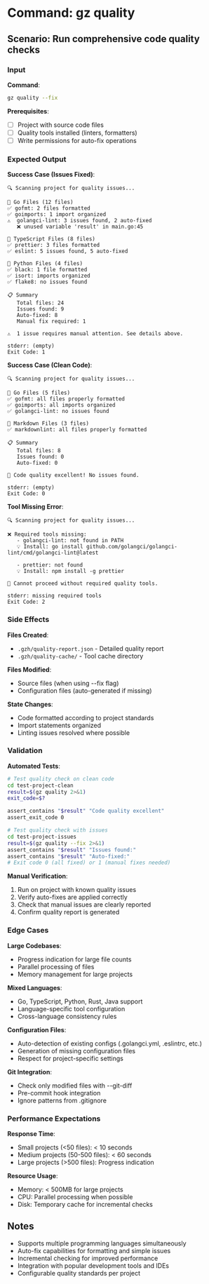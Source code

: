 # Command: gz quality

## Scenario: Run comprehensive code quality checks

### Input

**Command**:

```bash
gz quality --fix
```

**Prerequisites**:

- [ ] Project with source code files
- [ ] Quality tools installed (linters, formatters)
- [ ] Write permissions for auto-fix operations

### Expected Output

**Success Case (Issues Fixed)**:

```text
🔍 Scanning project for quality issues...

📂 Go Files (12 files)
✅ gofmt: 2 files formatted
✅ goimports: 1 import organized
⚠️  golangci-lint: 3 issues found, 2 auto-fixed
   ❌ unused variable 'result' in main.go:45

📂 TypeScript Files (8 files)
✅ prettier: 3 files formatted
✅ eslint: 5 issues found, 5 auto-fixed

📂 Python Files (4 files)
✅ black: 1 file formatted
✅ isort: imports organized
✅ flake8: no issues found

📋 Summary
   Total files: 24
   Issues found: 9
   Auto-fixed: 8
   Manual fix required: 1

⚠️  1 issue requires manual attention. See details above.

stderr: (empty)
Exit Code: 1
```

**Success Case (Clean Code)**:

```text
🔍 Scanning project for quality issues...

📂 Go Files (5 files)
✅ gofmt: all files properly formatted
✅ goimports: all imports organized
✅ golangci-lint: no issues found

📂 Markdown Files (3 files)
✅ markdownlint: all files properly formatted

📋 Summary
   Total files: 8
   Issues found: 0
   Auto-fixed: 0

🎉 Code quality excellent! No issues found.

stderr: (empty)
Exit Code: 0
```

**Tool Missing Error**:

```text
🔍 Scanning project for quality issues...

❌ Required tools missing:
   - golangci-lint: not found in PATH
   💡 Install: go install github.com/golangci/golangci-lint/cmd/golangci-lint@latest

   - prettier: not found
   💡 Install: npm install -g prettier

🚫 Cannot proceed without required quality tools.

stderr: missing required tools
Exit Code: 2
```

### Side Effects

**Files Created**:

- `.gzh/quality-report.json` - Detailed quality report
- `.gzh/quality-cache/` - Tool cache directory

**Files Modified**:

- Source files (when using --fix flag)
- Configuration files (auto-generated if missing)

**State Changes**:

- Code formatted according to project standards
- Import statements organized
- Linting issues resolved where possible

### Validation

**Automated Tests**:

```bash
# Test quality check on clean code
cd test-project-clean
result=$(gz quality 2>&1)
exit_code=$?

assert_contains "$result" "Code quality excellent"
assert_exit_code 0

# Test quality check with issues
cd test-project-issues
result=$(gz quality --fix 2>&1)
assert_contains "$result" "Issues found:"
assert_contains "$result" "Auto-fixed:"
# Exit code 0 (all fixed) or 1 (manual fixes needed)
```

**Manual Verification**:

1. Run on project with known quality issues
1. Verify auto-fixes are applied correctly
1. Check that manual issues are clearly reported
1. Confirm quality report is generated

### Edge Cases

**Large Codebases**:

- Progress indication for large file counts
- Parallel processing of files
- Memory management for large projects

**Mixed Languages**:

- Go, TypeScript, Python, Rust, Java support
- Language-specific tool configuration
- Cross-language consistency rules

**Configuration Files**:

- Auto-detection of existing configs (.golangci.yml, .eslintrc, etc.)
- Generation of missing configuration files
- Respect for project-specific settings

**Git Integration**:

- Check only modified files with --git-diff
- Pre-commit hook integration
- Ignore patterns from .gitignore

### Performance Expectations

**Response Time**:

- Small projects (\<50 files): < 10 seconds
- Medium projects (50-500 files): < 60 seconds
- Large projects (>500 files): Progress indication

**Resource Usage**:

- Memory: < 500MB for large projects
- CPU: Parallel processing when possible
- Disk: Temporary cache for incremental checks

## Notes

- Supports multiple programming languages simultaneously
- Auto-fix capabilities for formatting and simple issues
- Incremental checking for improved performance
- Integration with popular development tools and IDEs
- Configurable quality standards per project

